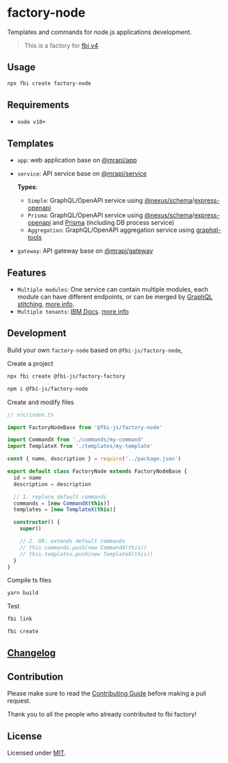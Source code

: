 # factory-node

Templates and commands for node.js applications development.

> This is a factory for [fbi v4](https://github.com/fbi-js/fbi)

## Usage

```bash
npx fbi create factory-node
```

## Requirements

- `node v10+`

## Templates

- `app`: web application base on [@mrapi/app](https://github.com/mrapi-js/mrapi/blob/main/packages/app/README.md)
- `service`: API service base on [@mrapi/service](https://github.com/mrapi-js/mrapi/blob/main/packages/service/README.md)

  **Types**:

  - `Simple`: GraphQL/OpenAPI service using [@nexus/schema](https://github.com/graphql-nexus/schema)/[express-openapi](https://github.com/kogosoftwarellc/open-api/tree/master/packages/express-openapi)
  - `Prisma`: GraphQL/OpenAPI service using [@nexus/schema](https://github.com/graphql-nexus/schema)/[express-openapi](https://github.com/kogosoftwarellc/open-api/tree/master/packages/express-openapi) and [Prisma](https://github.com/prisma/prisma) (including DB process service)
  - `Aggregation`: GraphQL/OpenAPI aggregation service using [graphql-tools](https://github.com/ardatan/graphql-tools)
- `gateway`: API gateway base on [@mrapi/gateway](https://github.com/mrapi-js/mrapi/blob/main/packages/gateway/README.md)

## Features

- `Multiple modules`: One service can contain multiple modules, each module can have different endpoints, or can be merged by [GraphQL stitching](https://www.graphql-tools.com/docs/stitch-combining-schemas), [more info](https://github.com/mrapi-js/mrapi/blob/main/packages/service/README.md).
- `Multiple tenants`: [IBM Docs](https://www.ibm.com/cloud/learn/multi-tenant). [more info](https://github.com/mrapi-js/mrapi/blob/main/packages/datasource/README.md)

## Development

Build your own `factory-node` based on `@fbi-js/factory-node`,

Create a project

```bash
npx fbi create @fbi-js/factory-factory

npm i @fbi-js/factory-node
```

Create and modify files

```ts
// src/index.ts

import FactoryNodeBase from '@fbi-js/factory-node'

import CommandX from './commands/my-command'
import TemplateX from './templates/my-template'

const { name, description } = require('../package.json')

export default class FactoryNode extends FactoryNodeBase {
  id = name
  description = description

  // 1. replace default commands
  commands = [new CommandX(this)]
  templates = [new TemplateX(this)]

  constructor() {
    super()

    // 2. OR: extends default commands
    // this.commands.push(new CommandX(this))
    // this.templates.push(new TemplateX(this))
  }
}
```

Compile ts files

```bash
yarn build
```

Test

```bash
fbi link
```

```bash
fbi create
```

## [Changelog](./CHANGELOG.md)

## Contribution

Please make sure to read the [Contributing Guide](./CONTRIBUTING.md) before making a pull request.

Thank you to all the people who already contributed to fbi factory!

## License

Licensed under [MIT](https://opensource.org/licenses/MIT).

